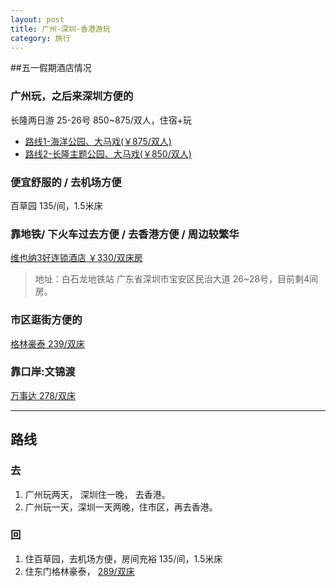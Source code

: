```yaml
---
layout: post
title: 广州-深圳-香港游玩
category: 旅行
---
```


##五一假期酒店情况
### 广州玩，之后来深圳方便的
长隆两日游 25-26号  850~875/双人，住宿+玩  
+ [路线1-海洋公园、大马戏(￥875/双人)](http://www.hwtrip.com/detail/7/2737.html)
+ [路线2-长隆主题公园、大马戏(￥850/双人)](http://www.hwtrip.com/detail/7/2737.html)

### 便宜舒服的 / 去机场方便
百草园  135/间，1.5米床

### 靠地铁/ 下火车过去方便 / 去香港方便 / 周边较繁华
[维也纳3好连锁酒店 ￥330/双床房](http://www.booking.com/hotel/cn/vienna-shenzhen-minzhi.html?tab=1&origin=hp&error_url=%2Fhotel%2Fcn%2Fvienna-shenzhen-minzhi.zh-cn.html%3Faid%3D332539%3Blabel%3Dgcad-592835_site-mapresults_ucc-CN_ulang-zh_ucurr-CNY_ver-false%3Bsid%3Dd846b369be9fc8bb22a560b43d8462b0%3Bdcid%3D1%3B&do_availability_check=on&aid=332539&dcid=1&label=gcad-592835_site-mapresults_ucc-CN_ulang-zh_ucurr-CNY_ver-false&sid=d846b369be9fc8bb22a560b43d8462b0&checkin_year_month=2014-4&checkin_monthday=26&checkout_year_month=2014-4&checkout_monthday=28#availability_target)
> 地址：白石龙地铁站 广东省深圳市宝安区民治大道 
26~28号，目前剩4间房。 

### 市区逛街方便的
[格林豪泰 239/双床](http://www.998.com/Reservations/Hotel755001_2014-04-27_2014-04-28.html)

### 靠口岸:文锦渡
[万事达 278/双床](http://www.booking.com/hotel/cn/master-wenjindu-shenzhen.html?tab=1&origin=hp&error_url=%2Fhotel%2Fcn%2Fmaster-wenjindu-shenzhen.zh-cn.html%3Faid%3D332539%3Blabel%3Dgcad-444286_site-mapresults_ucc-CN_ulang-zh_ucurr-CNY_ver-false%3Bsid%3Dd846b369be9fc8bb22a560b43d8462b0%3Bdcid%3D1%3B&do_availability_check=on&aid=332539&dcid=1&label=gcad-444286_site-mapresults_ucc-CN_ulang-zh_ucurr-CNY_ver-false&sid=d846b369be9fc8bb22a560b43d8462b0&checkin_year_month=2014-4&checkin_monthday=27&checkout_year_month=2014-4&checkout_monthday=28#availability_target)

---

## 路线
### 去
1. 广州玩两天， 深圳住一晚， 去香港。
2. 广州玩一天，深圳一天两晚，住市区，再去香港。

### 回
1. 住百草园，去机场方便，房间充裕  135/间，1.5米床
2. 住东门格林豪泰， [289/双床](http://hotel.qunar.com/city/shenzhen/dt-249/?_=1#tag=shenzhen&fromDate=2014-05-01&toDate=2014-05-02&q=%E6%A0%BC%E6%9E%97%E8%B1%AA%E6%B3%B0&from=brandsearch&filterid=1b8f13b0-8212-48d9-ae94-af8623a5d0ce_C&showMap=0&qptype=brand%7Cgroup&QHFP=ZSS_A51E70C6&QHPR=1_2_0_0&cityurl=shenzhen&HotelSEQ=shenzhen_249&rnd=1397899213777&sgroup=A&roomNum=1)
